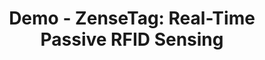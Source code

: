 ---
layout: publication
title : "Demo - ZenseTag: Real-Time Passive RFID Sensing"
short_title: "ZenseTag-Demo"
tags: Backscatter
cover: /assets/images/zensetag/zeta-demo-overview.jpg
conference: "ACM MobiCom'24 Demo"
conference_site: https://www.sigmobile.org/mobicom/2024/
authors: "Ishan Bansal, Nagarjun Bhat, Agrim Gupta, Harine Govindarajan, Dinesh Bharadia"
author_list:
    - name: Ishan Bansal
      url: https://b-ishan.github.io/
      email: isbansal@ucsd.edu
    - name: Nagarjun Bhat
      email: nbhat@ucsd.edu
    - name: Agrim Gupta
      url: https://agrim9.github.io
      email: agg003@ucsd.edu
    - name: Harine Govindarajan
      email: hgovindarajan@ucsd.edu
    - name: Dinesh Bharadia
      url: https://dineshb-ucsd.github.io/
      email: dineshb@ucsd.edu
paper: https://dl.acm.org/doi/pdf/10.1145/3636534.3698850
video: https://www.youtube.com/embed/7mvNrl5CLU8
video_str: Demonstration of ZenseTag
miscs:  # whatever you need to add Extra
    - content_type: Project Webpage
      content_url: https://wcsng.ucsd.edu/zensetag
    - content_type: Digital Library
      content_url:  https://dl.acm.org/doi/10.1145/3636534.3698850
    
description: # all combinations are possible: (title+text+image, title+image, text+image etc), things will be populated in orders
    - title: Winner of Best Demo - Runner Up at MobiCom 2024 
    - title: Applications for ZenseTag
      text: "Sensing enables interaction with and quantification of the natural world, yet the adoption of sensing systems is limited due to battery dependence, complex interfaces, energy-harvesting needs, and readout latency. To address these issues, we introduce ZenseTag—a miniaturized, sticker-like platform that interfaces commercial sensors directly with COTS RFID tags. ZenseTag leverages the impedance response of these sensors to stimuli at Radio Frequencies, specifically tuned to the UHF RFID band. It integrates reliable differential analog sensing hardware with robust software for accurate, low-latency readouts, even amidst multipath effects. \nFor demonstration, a PC will connect to an Impinj RF reader, which is linked to a high-gain antenna positioned near the trialing ZenseTag. The tag consists of a ZenseTag PCB interfaced with a sticker-like antenna and two RF ICs, with one IC connected to a sensor for specific applications. For example, testing the soil moisture tag will require a pot of dry soil, while the light sensor will need an external light source. \nTo showcase ZenseTag's capabilities in detecting soil moisture, force, and luminosity, we will vary the soil moisture by adding water to the pot, press and release the force-sensitive resistor (FSR), and cover/uncover the photodiode. The response for each application will be displayed on a GUI developed for this purpose. Additionally, the demonstration will highlight ZenseTag’s robustness against obstacles and the movement of people around the sensors. We have thoroughly evaluated all three sensors: soil moisture, force, and light."    
      image: /assets/images/zensetag/zeta-apps.jpg
      image_width: 800 # px  

citation:
    - text: "Ishan Bansal, Nagarjun Bhat, Agrim Gupta, Harine Govindarajan, and Dinesh Bharadia. 2024. ZenseTag: An RFID assisted Twin-Tag Single Antenna COTS Sensor Interface. In Proceedings of the 30th Annual International Conference on Mobile Computing and Networking (ACM MobiCom '24). Association for Computing Machinery, New York, NY, USA, 1757–1759. https://doi.org/10.1145/3636534.3698850"
      bibtex: "
      <pre xml:space=\"preserve\">
      @inproceedings{10.1145/3636534.3698850,
      author = {Bansal, Ishan and Bhat, Nagarjun and Gupta, Agrim and Govindarajan, Harine and Bharadia, Dinesh},
      title = {ZenseTag: An RFID assisted Twin-Tag Single Antenna COTS Sensor Interface},
      year = {2024},
      isbn = {9798400704895},
      publisher = {Association for Computing Machinery},
      address = {New York, NY, USA},
      url = {https://doi.org/10.1145/3636534.3698850},
      doi = {10.1145/3636534.3698850},
      abstract = {Sensing allows us to interact with and quantify the natural world. Despite the advancements in sensor versatility, sensing systems still suffer from limited adoption due to their dependence on batteries, complex interfaces, energy-harvesting modules, and readout latency. To address these challenges, we present ZenseTag --- a miniaturized, sticker-like platform that can interface commercial sensors directly with COTS RFID tags. ZenseTag exploits the impedance response of COTS sensors to the measured stimulus at Radio Frequencies, tuned to the UHF RFID band. It combines reliable hardware realization of differential analog sensing with robust software for accurate, low-latency sensor readouts, even in the presence of multipath effects.},
      booktitle = {Proceedings of the 30th Annual International Conference on Mobile Computing and Networking},
      pages = {1757–1759},
      numpages = {3},
      location = {Washington D.C., DC, USA},
      series = {ACM MobiCom '24}
      }
      </pre>
      "
---